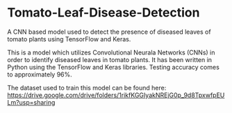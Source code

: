# Tomato-Leaf-Disease-Detection
A CNN based model used to detect the presence of diseased leaves of tomato plants using TensorFlow and Keras. 


This is a model which utilizes Convolutional Neurala Networks (CNNs) in order to identify diseased leaves in tomato plants. 
It has been written in Python using the TensorFlow and Keras libraries. Testing accuracy comes to approximately 96%.

The dataset used to train this model can be found here: https://drive.google.com/drive/folders/1rikfKGGIyakNREjG0p_9d8TpxwfpEULm?usp=sharing
